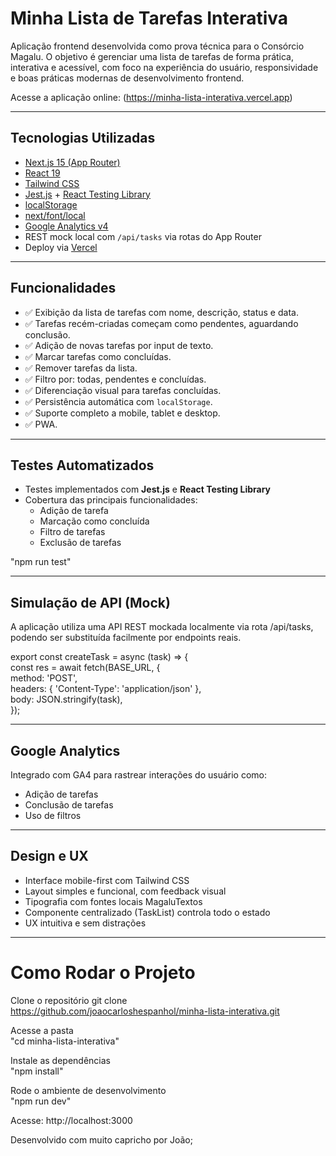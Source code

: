 #  Minha Lista de Tarefas Interativa

Aplicação frontend desenvolvida como prova técnica para o Consórcio Magalu.
O objetivo é gerenciar uma lista de tarefas de forma prática, interativa e acessível,
com foco na experiência do usuário, responsividade e boas práticas modernas de desenvolvimento frontend.

 Acesse a aplicação online: (https://minha-lista-interativa.vercel.app)

---

##  Tecnologias Utilizadas

- [Next.js 15 (App Router)](https://nextjs.org/)
- [React 19](https://react.dev/)
- [Tailwind CSS](https://tailwindcss.com/)
- [Jest.js](https://jestjs.io/) + [React Testing Library](https://testing-library.com/)
- [localStorage](https://developer.mozilla.org/en-US/docs/Web/API/Window/localStorage)
- [next/font/local](https://nextjs.org/docs/app/building-your-application/optimizing/fonts)
- [Google Analytics v4](https://analytics.google.com/)
- REST mock local com `/api/tasks` via rotas do App Router
- Deploy via [Vercel](https://vercel.com/)

---

##  Funcionalidades

- ✅ Exibição da lista de tarefas com nome, descrição, status e data.
- ✅ Tarefas recém-criadas começam como pendentes, aguardando conclusão.
- ✅ Adição de novas tarefas por input de texto.
- ✅ Marcar tarefas como concluídas.
- ✅ Remover tarefas da lista.
- ✅ Filtro por: todas, pendentes e concluídas.
- ✅ Diferenciação visual para tarefas concluídas.
- ✅ Persistência automática com `localStorage`.
- ✅ Suporte completo a mobile, tablet e desktop.
- ✅ PWA.

---

##  Testes Automatizados

- Testes implementados com **Jest.js** e **React Testing Library**
- Cobertura das principais funcionalidades:
  - Adição de tarefa
  - Marcação como concluída
  - Filtro de tarefas
  - Exclusão de tarefas

"npm run test"

---

##  Simulação de API (Mock)

A aplicação utiliza uma API REST mockada localmente via rota /api/tasks, podendo ser substituída facilmente por endpoints reais.

export const createTask = async (task) => {<br/>
  const res = await fetch(BASE_URL, { <br/>
  method: 'POST', <br/>
  headers: { 'Content-Type': 'application/json' },<br/>
  body: JSON.stringify(task),<br/>
});

---

##  Google Analytics

Integrado com GA4 para rastrear interações do usuário como:

- Adição de tarefas
- Conclusão de tarefas
- Uso de filtros

---

##  Design e UX

- Interface mobile-first com Tailwind CSS
- Layout simples e funcional, com feedback visual
- Tipografia com fontes locais MagaluTextos
- Componente centralizado (TaskList) controla todo o estado
- UX intuitiva e sem distrações

---

#  Como Rodar o Projeto

 Clone o repositório
git clone https://github.com/joaocarloshespanhol/minha-lista-interativa.git

 Acesse a pasta<br/>
"cd minha-lista-interativa"


 Instale as dependências<br/>
"npm install"


 Rode o ambiente de desenvolvimento<br/>
"npm run dev"


 Acesse: http://localhost:3000
 

Desenvolvido com muito capricho por João;
